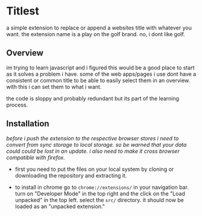 # Titlest

a simple extension to replace or append a websites title with whatever you want. the extension name is a play on the golf brand. no, i dont like golf.

## Overview

im trying to learn javascript and i figured this would be a good place to start as it solves a problem i have. some of the web apps/pages i use dont have a consistent or common title to be able to easily select them in an overview. with this i can set them to what i want.

the code is sloppy and probably redundant but its part of the learning process.

## Installation

_before i push the extension to the respective browser stores i need to convert from sync storage to local storage. so be warned that your data could could be lost in an update. i also need to make it cross browser compatible with firefox._

-   first you need to put the files on your local system by cloning or downloading the repository and extracting it.

-   to install in chrome go to `chrome://extensions/` in your navigation bar. turn on "Developer Mode" in the top right and the click on the "Load unpacked" in the top left. select the `src/` directory. it should now be loaded as an "unpacked extension."
